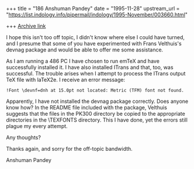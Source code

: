 +++
title = "186 Anshuman Pandey"
date = "1995-11-28"
upstream_url = "https://list.indology.info/pipermail/indology/1995-November/003660.html"

+++
[Archive link](https://list.indology.info/pipermail/indology/1995-November/003660.html)


I hope this isn't too off topic, I didn't know where else I could have 
turned, and I presume that some of you have experimented with Frans 
Velthuis's devnag package and would be able to offer me some assistance.

As I am running a 486 PC I have chosen to run emTeX and have successfully 
installed it. I have also installed ITrans and that, too, was successful. 
The trouble arises when I attempt to process the ITrans output TeX file 
with laTeX2e. I receive an error message:

    !Font \devnf=dnh at 15.0pt not located: Metric (TFM) font not found.

Apparently, I have not installed the devnag package correctly. Does 
anyone know how? In the README file included with the package, Velthuis 
suggests that the files in the PK300 directory be copied to the 
appropriate directories in the \TEXFONTS directory. This I have done, yet 
the errors still plague my every attempt.

Any thoughts?

Thanks again, and sorry for the off-topic bandwidth.

Anshuman Pandey








